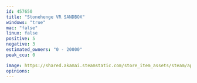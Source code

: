 ```yaml
---
id: 457650
title: "Stonehenge VR SANDBOX"
windows: "true"
mac: "false"
linux: false
positive: 5
negative: 3
estimated_owners: "0 - 20000"
peak_ccu: 0

image: https://shared.akamai.steamstatic.com/store_item_assets/steam/apps/457650/header.jpg?t=1640163410
opinions:
---
```

